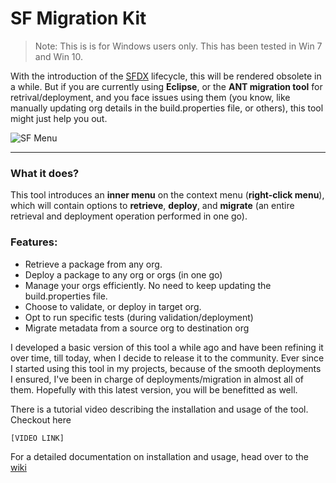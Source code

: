 # SF Migration Kit

> Note: This is is for Windows users only. This has been tested in Win 7 and Win 10.

With the introduction of the [SFDX](https://www.salesforce.com/products/platform/products/salesforce-dx/) lifecycle, 
this will be rendered obsolete in a while. 
But if you are currently using **Eclipse**, or the **ANT migration tool** for retrival/deployment, and you face issues using them 
(you know, like manually updating org details in the build.properties file, or others), this tool might just help you out.

![SF Menu](/../media/Images/sf-menu.jpg?raw=true)

---

### What it does?

This tool introduces an **inner menu** on the context menu (**right-click menu**), which will contain options to **retrieve**, 
**deploy**, and **migrate** (an entire retrieval and deployment operation performed in one go). 

### Features:

* Retrieve a package from any org. 
* Deploy a package to any org or orgs (in one go)
* Manage your orgs efficiently. No need to keep updating the build.properties file. 
* Choose to validate, or deploy in target org. 
* Opt to run specific tests (during validation/deployment)
* Migrate metadata from a source org to destination org

		
I developed a basic version of this tool a while ago and have been refining it over time, till today, when I decide to release it 
to the community. Ever since I started using this tool in my projects, because of the smooth deployments I ensured, I've been in 
charge of deployments/migration in almost all of them. Hopefully with this latest version, you will be benefitted as well. 	
	
There is a tutorial video describing the installation and usage of the tool. Checkout here
	
	[VIDEO LINK]

For a detailed documentation on installation and usage, head over to the [wiki](https://github.com/cloudcyborg/sf-migration-kit/wiki)	